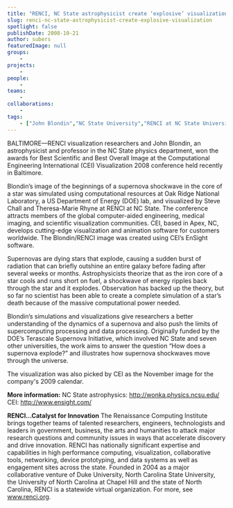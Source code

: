 ```yaml
---
title: "RENCI, NC State astrophysicist create ‘explosive’ visualization"
slug: renci-nc-state-astrophysicist-create-explosive-visualization
spotlight: false
publishDate: 2008-10-21
author: subers
featuredImage: null
groups:
    - 
projects:
    - 
people:
    - 
teams: 
    - 
collaborations:
    - 
tags:
    - ["John Blondin","NC State University","RENCI at NC State University"]
---
```

BALTIMORE—RENCI visualization researchers and John Blondin, an astrophysicist and professor in the NC State physics department, won the awards for Best Scientific and Best Overall Image at the Computational Engineering International (CEI) Visualization 2008 conference held recently in Baltimore. <!--more-->

Blondin’s image of the beginnings of a supernova shockwave in the core of a star was simulated using computational resources at Oak Ridge National Laboratory, a US Department of Energy (DOE) lab, and visualized by Steve Chall and Theresa-Marie Rhyne at RENCI at NC State. The conference attracts members of the global computer-aided engineering, medical imaging, and scientific visualization communities. CEI, based in Apex, NC, develops cutting-edge visualization and animation software for customers worldwide. The Blondin/RENCI image was created using CEI’s EnSight software.
<div class="fs_news_image"></div>
Supernovas are dying stars that explode, causing a sudden burst of radiation that can briefly outshine an entire galaxy before fading after several weeks or months. Astrophysicists theorize that as the iron core of a star cools and runs short on fuel, a shockwave of energy ripples back through the star and it explodes. Observation has backed up the theory, but so far no scientist has been able to create a complete simulation of a star’s death because of the massive computational power needed.

Blondin’s simulations and visualizations give researchers a better understanding of the dynamics of a supernova and also push the limits of supercomputing processing and data processing. Originally funded by the DOE’s Terascale Supernova Initiative, which involved NC State and seven other universities, the work aims to answer the question “How does a supernova explode?” and illustrates how supernova shockwaves move through the universe.

The visualization was also picked by CEI as the November image for the company's 2009 calendar.

<strong>More information:</strong>
NC State astrophysics: <a href="http://wonka.physics.ncsu.edu/" target="_blank" rel="noopener">http://wonka.physics.ncsu.edu/</a>
CEI: <a href="http://www.ensight.com/" target="_blank" rel="noopener">http://www.ensight.com/
</a>

<strong>RENCI…Catalyst for Innovation</strong>
The Renaissance Computing Institute brings together teams of talented researchers, engineers, technologists and leaders in government, business, the arts and humanities to attack major research questions and community issues in ways that accelerate discovery and drive innovation. RENCI has nationally significant expertise and capabilities in high performance computing, visualization, collaborative tools, networking, device prototyping, and data systems as well as engagement sites across the state. Founded in 2004 as a major collaborative venture of Duke University, North Carolina State University, the University of North Carolina at Chapel Hill and the state of North Carolina, RENCI is a statewide virtual organization. For more, see <a href="http://www.renci.org/">www.renci.org</a>.
